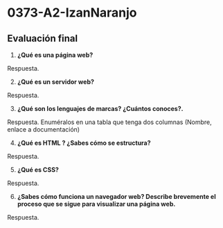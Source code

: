 # 0373-A2-IzanNaranjo
## Evaluación final

1. __¿Qué es una página web?__

Respuesta.

2. __¿Qué es un servidor web?__

Respuesta.

3. __¿Qué son los lenguajes de marcas? ¿Cuántos conoces?.__

Respuesta. Enuméralos en una tabla que tenga dos columnas (Nombre, enlace a documentación)

4. __¿Qué es HTML ? ¿Sabes cómo se estructura?__

Respuesta.

5. __¿Qué es CSS?__

Respuesta.

6. __¿Sabes cómo funciona un navegador web? Describe brevemente el proceso que se sigue para visualizar una página web.__

Respuesta.

